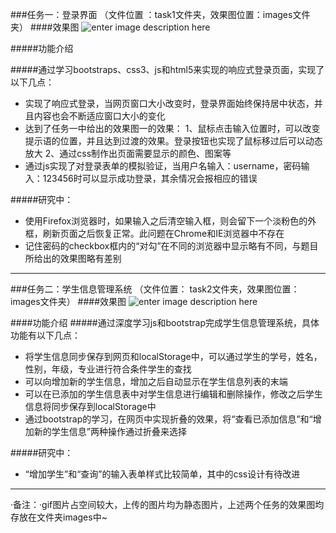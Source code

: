 ###任务一：登录界面
（文件位置 ：task1文件夹，效果图位置：images文件夹）
####效果图
![enter image description here](http://chuantu.biz/t5/152/1501141217x2004014865.png)

#####功能介绍

#####通过学习bootstraps、css3、js和html5来实现的响应式登录页面，实现了以下几点：
- 实现了响应式登录，当网页窗口大小改变时，登录界面始终保持居中状态，并且内容也会不断适应窗口大小的变化
- 达到了任务一中给出的效果图一的效果：
		1、鼠标点击输入位置时，可以改变提示语的位置，并且达到过渡的效果。登录按钮也实现了鼠标移过后可以动态放大
		2、通过css制作出页面需要显示的颜色、图案等
- 通过js实现了对登录表单的模拟验证，当用户名输入：username，密码输入：123456时可以显示成功登录，其余情况会报相应的错误

#####研究中：
- 使用Firefox浏览器时，如果输入之后清空输入框，则会留下一个淡粉色的外框，刷新页面之后恢复正常。此问题在Chrome和IE浏览器中不存在
- 记住密码的checkbox框内的“对勾”在不同的浏览器中显示略有不同，与题目所给出的效果图略有差别
***

###任务二：学生信息管理系统
（文件位置： task2文件夹，效果图位置：images文件夹）
####效果图
![enter image description here](http://chuantu.biz/t5/152/1501143240x2004014865.png)

####功能介绍
#####通过深度学习js和bootstrap完成学生信息管理系统，具体功能有以下几点：
- 将学生信息同步保存到网页和localStorage中，可以通过学生的学号，姓名，性别，年级，专业进行符合条件学生的查找
- 可以向增加新的学生信息，增加之后自动显示在学生信息列表的末端
- 可以在已添加的学生信息表中对学生信息进行编辑和删除操作，修改之后学生信息将同步保存到localStorage中
- 通过bootstrap的学习，在网页中实现折叠的效果，将“查看已添加信息”和“增加新的学生信息”两种操作通过折叠来选择

#####研究中：
- “增加学生”和“查询”的输入表单样式比较简单，其中的css设计有待改进
***
·备注：·gif图片占空间较大，上传的图片均为静态图片，上述两个任务的效果图均存放在文件夹images中~



